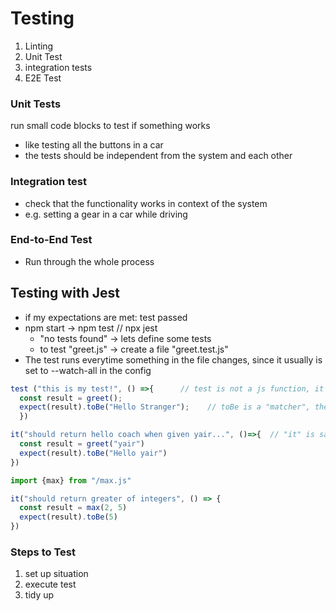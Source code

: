 # Testing
1. Linting
2. Unit Test
3. integration tests
4. E2E Test

### Unit Tests
run small code blocks to test if something works
* like testing all the buttons in a car
* the tests should be independent from the system and each other

### Integration test
* check that the functionality works in context of the system
* e.g. setting a gear in a car while driving

### End-to-End Test
* Run through the whole process

## Testing with Jest
* if my expectations are met: test passed
* npm start -> npm test  // npx jest
  * "no tests found" -> lets define some tests
  * to test "greet.js" -> create a file "greet.test.js"
* The test runs everytime something in the file changes, since it usually is set to --watch-all in the config

```js
test ("this is my test!", () =>{      // test is not a js function, it comes from jest
  const result = greet();
  expect(result).toBe("Hello Stranger");    // toBe is a "matcher", there exist many different ones
  })
```

```js
it("should return hello coach when given yair...", ()=>{  // "it" is same as "test" but nicer to read
  const result = greet("yair")
  expect(result).toBe("Hello yair")
})
```

```js
import {max} from "/max.js"

it("should return greater of integers", () => {
  const result = max(2, 5)
  expect(result).toBe(5)
})

```

### Steps to Test
1. set up situation
2. execute test
3. tidy up

